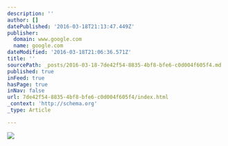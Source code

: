 ```yaml
---
description: ''
author: []
datePublished: '2016-03-18T21:13:47.449Z'
publisher:
  domain: www.google.com
  name: google.com
dateModified: '2016-03-18T21:06:36.571Z'
title: ''
sourcePath: _posts/2016-03-18-7de42f54-8835-4bf8-bfe6-c0d004f605f4.md
published: true
inFeed: true
hasPage: true
inNav: false
url: 7de42f54-8835-4bf8-bfe6-c0d004f605f4/index.html
_context: 'http://schema.org'
_type: Article

---
```

![](http://static2.commissionstories.com/2494/16x9__lightbox169.jpg)